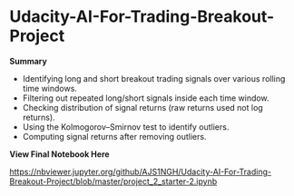 # Udacity-AI-For-Trading-Breakout-Project
 **Summary**
 - Identifying long and short breakout trading signals over various rolling time windows.
 - Filtering out repeated long/short signals inside each time window.
 - Checking distribution of signal returns (raw returns used not log returns).
 - Using the Kolmogorov–Smirnov test to identify outliers.
 - Computing signal returns after removing outliers.
 
 **View Final Notebook Here**
 
 https://nbviewer.jupyter.org/github/AJS1NGH/Udacity-AI-For-Trading-Breakout-Project/blob/master/project_2_starter-2.ipynb
